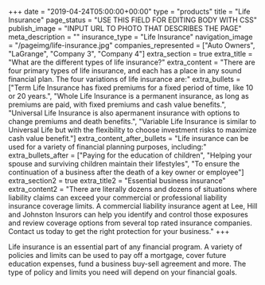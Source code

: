 +++
date = "2019-04-24T05:00:00+00:00"
type = "products"
title = "Life Insurance"
page_status = "USE THIS FIELD FOR EDITING BODY WITH CSS"
publish_image = "INPUT URL TO PHOTO THAT DESCRIBES THE PAGE"
meta_description = ""
insurance_type = "Life Insurance"
navigation_image = "/pageimg/life-insurance.jpg"
companies_represented = ["Auto Owners", "LaGrange", "Company 3", "Company 4"]
extra_section = true
extra_title = "What are the different types of life insurance?"
extra_content = "There are four primary types of life insurance, and each has a place in any sound financial plan. The four variations of life insurance are:"
extra_bullets = ["Term Life Insurance has fixed premiums for a fixed period of time, like 10 or 20 years.", "Whole Life Insurance is a permanent insurance, as long as premiums are paid, with fixed premiums and cash value benefits.", "Universal Life Insurance is also apermanent insurance with options to change premiums and death benefits.", "Variable Life Insurance is similar to Universal Life but with the flexibility to choose investment risks to maximize cash value benefit."]
extra_content_after_bullets = "Life insurance can be used for a variety of financial planning purposes, including:"
extra_bullets_after = ["Paying for the education of children", "Helping your spouse and surviving children maintain their lifestyles", "To ensure the continuation of a business after the death of a key owner or employee"]
extra_section2 = true
extra_title2 = "Essential business insurance"
extra_content2 = "There are literally dozens and dozens of situations where liability claims can exceed your commercial or professional liability insurance coverage limits. A commercial liability insurance agent at Lee, Hill and Johnston Insurors can help you identify and control those exposures and review coverage options from several top rated insurance companies. Contact us today to get the right protection for your business."
+++

Life insurance is an essential part of any financial program. A variety of policies and limits can be used to pay off a mortgage, cover future education expenses, fund a business buy-sell agreement and more. The type of policy and limits you need will depend on your financial goals. 